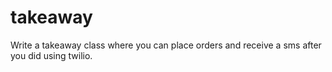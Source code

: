 takeaway
========

Write a takeaway class where you can place orders and receive a sms after you did using twilio.
